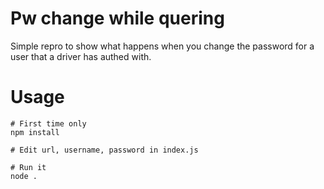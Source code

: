 # Pw change while quering

Simple repro to show what happens when you change the password for a user that a driver has authed with.

# Usage

```
# First time only
npm install

# Edit url, username, password in index.js

# Run it
node .
```

